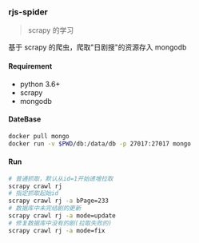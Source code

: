 ### rjs-spider

> scrapy 的学习

基于 scrapy 的爬虫，爬取"日剧搜"的资源存入 mongodb

#### Requirement

* python 3.6+
* scrapy
* mongodb

#### DateBase

```bash
docker pull mongo
docker run -v $PWD/db:/data/db -p 27017:27017 mongo
```

#### Run

```bash
# 普通抓取，默认从id=1开始递增拉取
scrapy crawl rj
# 指定抓取起始id
scrapy crawl rj -a bPage=233
# 数据库中未完结剧的更新
scrapy crawl rj -a mode=update
# 修复数据库中没有的剧(拉取失败的)
scrapy crawl rj -a mode=fix
```

